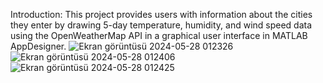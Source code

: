 Introduction:
  This project provides users with information about the cities they enter by drawing 5-day temperature, humidity, and wind speed data using the OpenWeatherMap API in a graphical user interface in MATLAB AppDesigner.
![Ekran görüntüsü 2024-05-28 012326](https://github.com/MertBuyuknisan/WeatherData-MatlabAppDesigner/assets/136019582/1ff3aa8e-bf51-469e-b871-81885cc15088)
![Ekran görüntüsü 2024-05-28 012406](https://github.com/MertBuyuknisan/WeatherData-MatlabAppDesigner/assets/136019582/76d896cd-de4a-422b-b261-04beb9c05681)
![Ekran görüntüsü 2024-05-28 012425](https://github.com/MertBuyuknisan/WeatherData-MatlabAppDesigner/assets/136019582/b470a730-2546-42f1-9feb-65bdaece824d)
